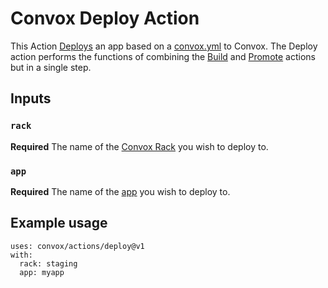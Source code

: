 # Convox Deploy Action
This Action [Deploys](https://docs.convox.com/introduction/getting-started#deploy-your-application) an app based on a [convox.yml](https://docs.convox.com/application/convox-yml) to Convox. The Deploy action performs the functions of combining the [Build](https://github.com/convox/action-build) and [Promote](https://github.com/convox/action-promote) actions but in a single step.

## Inputs
### `rack`
**Required** The name of the [Convox Rack](https://docs.convox.com/introduction/rack) you wish to deploy to.
### `app`
**Required** The name of the [app](https://docs.convox.com/deployment/creating-an-application) you wish to deploy to.

## Example usage
```
uses: convox/actions/deploy@v1
with:
  rack: staging
  app: myapp
```